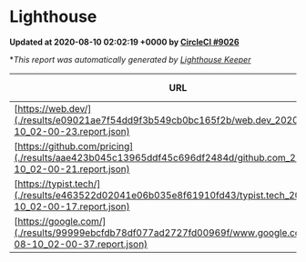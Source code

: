 
# Lighthouse

**Updated at 2020-08-10 02:02:19 +0000 by [CircleCI #9026](https://circleci.com/gh/ItinerisLtd/lighthouse-keeper-example/9026)**

**This report was automatically generated by [Lighthouse Keeper](https://github.com/itinerisltd/lighthouse-keeper)*

| URL | Performance | Accessibility | Best Practices | SEO | PWA | Updated At |
| --- | --- | --- | --- | --- | --- | --- |
| [https://web.dev/](./results/e09021ae7f54dd9f3b549cb0bc165f2b/web.dev_2020-08-10_02-00-23.report.json) | 0.88 | 1 | 0.93 | 0.99 | 0.96 | 2020-08-10T02:00:23.015Z |
| [https://github.com/pricing](./results/aae423b045c13965ddf45c696df2484d/github.com_2020-08-10_02-00-21.report.json) | 0.79 | 0.96 | 0.93 | 0.92 | 0.54 | 2020-08-10T02:00:21.311Z |
| [https://typist.tech/](./results/e463522d02041e06b035e8f61910fd43/typist.tech_2020-08-10_02-00-17.report.json) | 0.91 | 0.92 | 0.93 | 0.99 | 0.57 | 2020-08-10T02:00:17.634Z |
| [https://google.com/](./results/99999ebcfdb78df077ad2727fd00969f/www.google.com_2020-08-10_02-00-37.report.json) | 0.94 | 0.9 | 0.93 | 0.85 | 0.54 | 2020-08-10T02:00:37.660Z |
